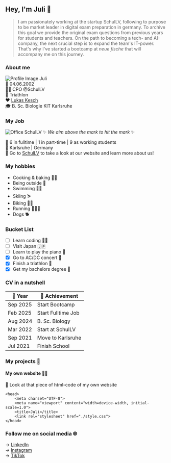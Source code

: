 ## Hey, I'm Juli 👋
> I am passionately working at the startup SchulLV, following to purpose to be market leader in digital exam preparation in germany. To archive this goal we provide the original exam questions from previous years for students and teachers.
> On the path to becoming a tech- and AI-company, the next crucial step is to expand the team's IT-power. That's why I've started a bootcamp at _neue fische_ that will accompany me on this journey.
### About me
![Profile Image Juli](https://github.com/user-attachments/assets/e92eff4e-52fe-49dc-b31a-a39360a247bf)  
🎂 04.06.2002  
👩‍💻 CPO @SchulLV  
💪 Triathlon  
❤️ [Lukas Kesch](https://github.com/lukaskesch)  
🎓 B. Sc. Biologie KIT Karlsruhe  

### My Job
![Office SchulLV](https://github.com/user-attachments/assets/ba630793-fbca-441a-9537-beaddae34534)
✨ _We aim above the mark to hit the mark_ ✨  

🙋 6 in fulltime | 1 in part-time | 9 as working students  
📍 Karlsruhe | Germany  
🔗 Go to [SchulLV](www.schullv.de) to take a look at our website and learn more about us!
### My hobbies
- Cooking & baking 👩‍🍳
- Being outside 🌿
- Swimming 🏊‍♀️
- Skiing ⛷️
- Biking 🚴‍♀️
- Running 🏃‍♀️‍➡️
- Dogs 🐕

### Bucket List 
- [ ] Learn coding 👩‍💻
- [ ] Visit Japan 🇯🇵
- [ ] Learn to play the piano 🎹
- [x] Go to AC/DC concert 🎸
- [x] Finish a triathlon 💪
- [x] Get my bachelors degree 🧬

### CV in a nutshell
| 📅 Year  | 🎯 Achievement |
| ------------- | ------------- |
| Sep 2025  | Start Bootcamp  |
| Feb 2025  | Start Fulltime Job  |
| Aug 2024  | B. Sc. Biology  |
| Mar 2022  | Start at SchulLV  |
| Sep 2021  | Move to Karlsruhe  |
| Jul 2021  | Finish School  |

### My projects 🎯
#### My own website 🙋‍♀️
👀 Look at that piece of html-code of my own website
```
<head>
    <meta charset="UTF-8">
    <meta name="viewport" content="width=device-width, initial-scale=1.0">
    <title>Juli</title>
    <link rel="stylesheet" href="./style.css">
</head>
```
### Follow me on social media 🌐
-> [LinkedIn](https://www.linkedin.com/in/juliellaalbrecht/)  
-> [Instagram]()  
-> [TikTok]()  
